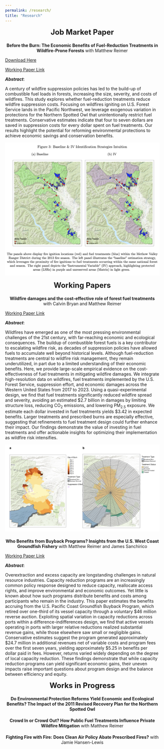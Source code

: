 ```yaml
---
permalink: /research/
title: "Research"
---
```


<div style="text-align: center; font-size: 24px; font-weight: bold; margin-bottom: 20px;">
  Job Market Paper
</div>
<!-- Add a smaller margin to control spacing -->

<center><b>Before the Burn: The Economic Benefits of Fuel-Reduction Treatments in Wildfire-Prone Forests</b> with Matthew Reimer</center>

[Download Here](https://frederikstrabo.github.io/files/Strabo_JMP.pdf)

[Working Paper Link](https://papers.ssrn.com/sol3/papers.cfm?abstract_id=5064565)


***Abstract***:

A century of wildfire suppression policies has led to the build-up of combustible fuel loads in forests, increasing the size, severity, and costs of wildfires. This study explores whether fuel-reduction treatments reduce wildfire suppression costs. Focusing on wildfires igniting on U.S. Forest Service lands in the Pacific Northwest, we leverage exogenous variation in protections for the Northern Spotted Owl that unintentionally restrict fuel treatments. Conservative estimates indicate that four to seven dollars are saved in suppression costs for every dollar spent on fuel treatments. Our results highlight the potential for reforming environmental protections to achieve economic savings and conservation benefits.

![](/images/IV_Intuition.png)


<div style="text-align: center; font-size: 24px; font-weight: bold; margin-bottom: 20px;">
  Working Papers
</div>

<div style="margin-bottom: 20px;"></div>

<center><b>Wildfire damages and the cost-effective role of forest fuel treatments</b> with Calvin Bryan and Matthew Reimer</center>

[Working Paper Link](https://papers.ssrn.com/sol3/papers.cfm?abstract_id=5337929)

***Abstract***:

Wildfires have emerged as one of the most pressing environmental challenges of the 21st century, with far-reaching economic and ecological consequences. The buildup of combustible forest fuels is a key contributor to escalating wildfire risk, as decades of suppression policies have allowed fuels to accumulate well beyond historical levels. Although fuel-reduction treatments are central to wildfire risk management, they remain underutilized, in part due to a limited understanding of their economic benefits. Here, we provide large-scale empirical evidence on the cost-effectiveness of fuel treatments in mitigating wildfire damages. We integrate high-resolution data on wildfires, fuel treatments implemented by the U.S. Forest Service, suppression effort, and economic damages across the Western United States from 2017 to 2023. Using a quasi-experimental design, we find that fuel treatments significantly reduced wildfire spread and severity, avoiding an estimated $2.7 billion in damages by limiting structure loss, reducing CO<sub>2</sub> emissions, and lowering PM<sub>2.5</sub> exposure. We estimate each dollar invested in fuel treatments yields $3.42 in expected benefits. Larger treatments and prescribed burns are especially effective, suggesting that refinements to fuel treatment design could further enhance their impact. Our findings demonstrate the value of investing in fuel treatments and offer actionable insights for optimizing their implementation as wildfire risk intensifies.

![](/images/CHII.png)

<div style="margin-bottom: 20px;"></div>

<center><b>Who Benefits from Buyback Programs? Insights from the U.S. West Coast Groundfish Fishery</b> with Matthew Reimer and James Sanchirico</center>

[Working Paper Link](https://papers.ssrn.com/sol3/papers.cfm?abstract_id=5668010)

***Abstract***:

Overextraction and excess capacity are longstanding challenges in natural resource industries. Capacity reduction programs are an increasingly common policy response designed to reduce capacity, reallocate access rights, and improve environmental and economic outcomes. Yet little is known about how such programs distribute benefits and costs among participants who remain in the industry. This paper estimates the benefits accruing from the U.S. Pacific Coast Groundfish Buyback Program, which retired over one-third of its vessel capacity through a voluntary $46 million reverse auction. Exploiting spatial variation in capacity reductions across ports within a difference-indifferences design, we find that active vessels operating in ports with larger relative reductions realized substantial revenue gains, while those elsewhere saw small or negligible gains. Conservative estimates suggest the program generated approximately $24.7 million in additional revenues net of variable costs and program fees over the first seven years, yielding approximately $5.25 in benefits per dollar paid in fees. However, returns varied widely depending on the degree of local capacity reduction. These findings demonstrate that while capacity reduction programs can yield significant economic gains, their uneven impacts raise important questions about program design and the balance between efficiency and equity.

<div style="text-align: center; font-size: 24px; font-weight: bold; margin-bottom: 20px;">
  Works in Progress
</div>

<div style="margin-bottom: 20px;"></div>

<center><b> Do Environmental Protection Reforms Yield Economic and Ecological Benefits? The Impact of the 2011 Revised Recovery Plan for the Northern Spotted Owl</b></center>

<div style="margin-bottom: 20px;"></div>

<center><b> Crowd In or Crowd Out? How Public Fuel Treatments Influence Private Wildfire Mitigation</b> with Matthew Reimer</center>

<div style="margin-bottom: 20px;"></div>

<center><b> Fighting Fire with Fire: Does Clean Air Policy Abate Prescribed Fires?</b> with Jamie Hansen-Lewis</center>

